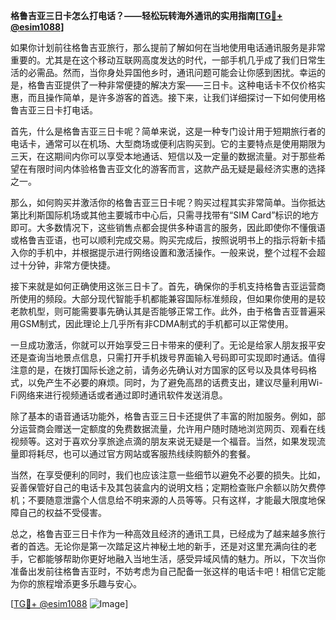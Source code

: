 **格鲁吉亚三日卡怎么打电话？——轻松玩转海外通讯的实用指南[[TG💪+ @esim1088](https://t.me/s/esim1088)]**

如果你计划前往格鲁吉亚旅行，那么提前了解如何在当地使用电话通讯服务是非常重要的。尤其是在这个移动互联网高度发达的时代，一部手机几乎成了我们日常生活的必需品。然而，当你身处异国他乡时，通讯问题可能会让你感到困扰。幸运的是，格鲁吉亚提供了一种非常便捷的解决方案——三日卡。这种电话卡不仅价格实惠，而且操作简单，是许多游客的首选。接下来，让我们详细探讨一下如何使用格鲁吉亚三日卡打电话。

首先，什么是格鲁吉亚三日卡呢？简单来说，这是一种专门设计用于短期旅行者的电话卡，通常可以在机场、大型商场或便利店购买到。它的主要特点是使用期限为三天，在这期间内你可以享受本地通话、短信以及一定量的数据流量。对于那些希望在有限时间内体验格鲁吉亚文化的游客而言，这款产品无疑是最经济实惠的选择之一。

那么，如何购买并激活你的格鲁吉亚三日卡呢？购买过程其实非常简单。当你抵达第比利斯国际机场或其他主要城市中心后，只需寻找带有“SIM Card”标识的地方即可。大多数情况下，这些销售点都会提供多种语言的服务，因此即使你不懂俄语或格鲁吉亚语，也可以顺利完成交易。购买完成后，按照说明书上的指示将新卡插入你的手机中，并根据提示进行网络设置和激活操作。一般来说，整个过程不会超过十分钟，非常方便快捷。

接下来就是如何正确使用这张三日卡了。首先，确保你的手机支持格鲁吉亚运营商所使用的频段。大部分现代智能手机都能兼容国际标准频段，但如果你使用的是较老款机型，则可能需要事先确认其是否能够正常工作。此外，由于格鲁吉亚普遍采用GSM制式，因此理论上几乎所有非CDMA制式的手机都可以正常使用。

一旦成功激活，你就可以开始享受三日卡带来的便利了。无论是给家人朋友报平安还是查询当地景点信息，只需打开手机拨号界面输入号码即可实现即时通话。值得注意的是，在拨打国际长途之前，请务必先确认对方国家的区号以及具体号码格式，以免产生不必要的麻烦。同时，为了避免高昂的话费支出，建议尽量利用Wi-Fi网络来进行视频通话或者通过即时通讯软件发送消息。

除了基本的语音通话功能外，格鲁吉亚三日卡还提供了丰富的附加服务。例如，部分运营商会赠送一定额度的免费数据流量，允许用户随时随地浏览网页、观看在线视频等。这对于喜欢分享旅途点滴的朋友来说无疑是一个福音。当然，如果发现流量即将耗尽，也可以通过官方网站或客服热线续购额外的套餐。

当然，在享受便利的同时，我们也应该注意一些细节以避免不必要的损失。比如，妥善保管好自己的电话卡及其包装盒内的说明文档；定期检查账户余额以防欠费停机；不要随意泄露个人信息给不明来源的人员等等。只有这样，才能最大限度地保障自己的权益不受侵害。

总之，格鲁吉亚三日卡作为一种高效且经济的通讯工具，已经成为了越来越多旅行者的首选。无论你是第一次踏足这片神秘土地的新手，还是对这里充满向往的老手，它都能够帮助你更好地融入当地生活，感受异域风情的魅力。所以，下次当你准备出发前往格鲁吉亚时，不妨考虑为自己配备一张这样的电话卡吧！相信它定能为你的旅程增添更多乐趣与安心。

[[TG💪+ @esim1088](https://t.me/s/esim1088) ![Image](https://i.postimg.cc/4NQfJmqS/Snipaste-2025-05-13-00-14-12.png)]